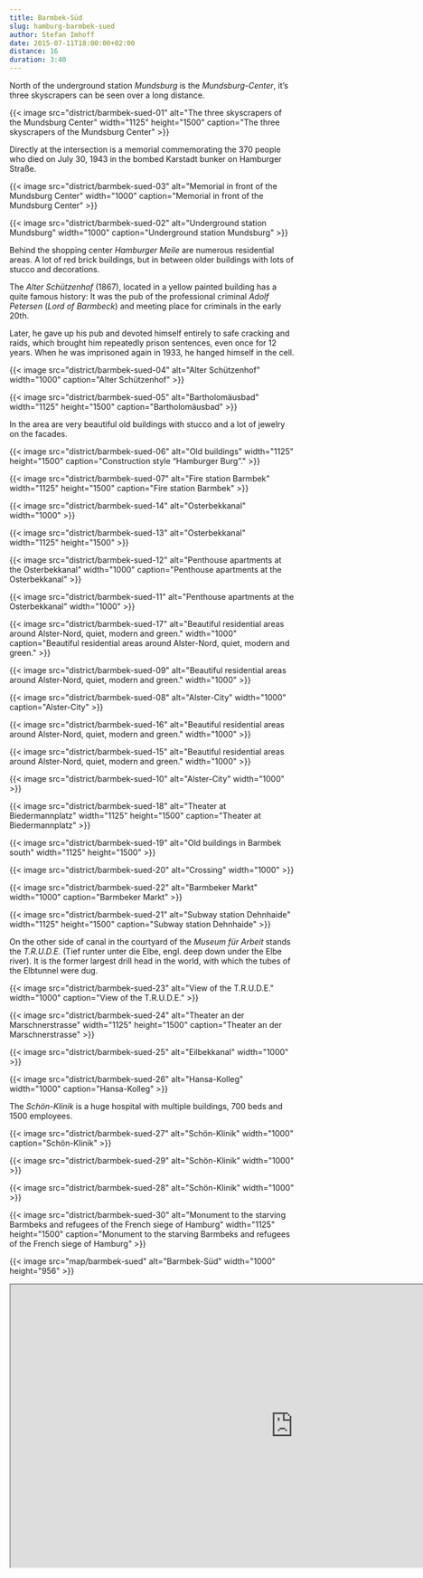```yaml
---
title: Barmbek-Süd
slug: hamburg-barmbek-sued
author: Stefan Imhoff
date: 2015-07-11T18:00:00+02:00
distance: 16
duration: 3:40
---
```


North of the underground station _Mundsburg_ is the _Mundsburg-Center_, it’s three skyscrapers can be seen over a long distance.

{{< image src="district/barmbek-sued-01" alt="The three skyscrapers of the Mundsburg Center" width="1125" height="1500" caption="The three skyscrapers of the Mundsburg Center" >}}

Directly at the intersection is a memorial commemorating the 370 people who died on July 30, 1943 in the bombed Karstadt bunker on Hamburger Straße.

{{< image src="district/barmbek-sued-03" alt="Memorial in front of the Mundsburg Center" width="1000" caption="Memorial in front of the Mundsburg Center" >}}

{{< image src="district/barmbek-sued-02" alt="Underground station Mundsburg" width="1000" caption="Underground station Mundsburg" >}}

Behind the shopping center _Hamburger Meile_ are numerous residential areas. A lot of red brick buildings, but in between older buildings with lots of stucco and decorations.

The _Alter Schützenhof_ (1867), located in a yellow painted building has a quite famous history: It was the pub of the professional criminal _Adolf Petersen_ (_Lord of Barmbeck_) and meeting place for criminals in the early 20th. 

Later, he gave up his pub and devoted himself entirely to safe cracking and raids, which brought him repeatedly prison sentences, even once for 12 years. When he was imprisoned again in 1933, he hanged himself in the cell.

{{< image src="district/barmbek-sued-04" alt="Alter Schützenhof" width="1000" caption="Alter Schützenhof" >}}

{{< image src="district/barmbek-sued-05" alt="Bartholomäusbad" width="1125" height="1500" caption="Bartholomäusbad" >}}

In the area are very beautiful old buildings with stucco and a lot of jewelry on the facades.

{{< image src="district/barmbek-sued-06" alt="Old buildings" width="1125" height="1500" caption="Construction style “Hamburger Burg”." >}}

{{< image src="district/barmbek-sued-07" alt="Fire station Barmbek" width="1125" height="1500" caption="Fire station Barmbek" >}}

{{< image src="district/barmbek-sued-14" alt="Osterbekkanal" width="1000" >}}

{{< image src="district/barmbek-sued-13" alt="Osterbekkanal" width="1125" height="1500" >}}

{{< image src="district/barmbek-sued-12" alt="Penthouse apartments at the Osterbekkanal" width="1000" caption="Penthouse apartments at the Osterbekkanal" >}}

{{< image src="district/barmbek-sued-11" alt="Penthouse apartments at the Osterbekkanal" width="1000" >}}

{{< image src="district/barmbek-sued-17" alt="Beautiful residential areas around Alster-Nord, quiet, modern and green." width="1000" caption="Beautiful residential areas around Alster-Nord, quiet, modern and green." >}}

{{< image src="district/barmbek-sued-09" alt="Beautiful residential areas around Alster-Nord, quiet, modern and green." width="1000" >}}

{{< image src="district/barmbek-sued-08" alt="Alster-City" width="1000" caption="Alster-City" >}}

{{< image src="district/barmbek-sued-16" alt="Beautiful residential areas around Alster-Nord, quiet, modern and green." width="1000" >}}

{{< image src="district/barmbek-sued-15" alt="Beautiful residential areas around Alster-Nord, quiet, modern and green." width="1000" >}}

{{< image src="district/barmbek-sued-10" alt="Alster-City" width="1000" >}}

{{< image src="district/barmbek-sued-18" alt="Theater at Biedermannplatz" width="1125" height="1500" caption="Theater at Biedermannplatz" >}}

{{< image src="district/barmbek-sued-19" alt="Old buildings in Barmbek south" width="1125" height="1500" >}}

{{< image src="district/barmbek-sued-20" alt="Crossing" width="1000" >}}

{{< image src="district/barmbek-sued-22" alt="Barmbeker Markt" width="1000" caption="Barmbeker Markt" >}}

{{< image src="district/barmbek-sued-21" alt="Subway station Dehnhaide" width="1125" height="1500" caption="Subway station Dehnhaide" >}}

On the other side of canal in the courtyard of the _Museum für Arbeit_ stands the _T.R.U.D.E._ (Tief runter unter die Elbe, engl. deep down under the Elbe river). It is the former largest drill head in the world, with which the tubes of the Elbtunnel were dug.

{{< image src="district/barmbek-sued-23" alt="View of the T.R.U.D.E." width="1000" caption="View of the T.R.U.D.E." >}}

{{< image src="district/barmbek-sued-24" alt="Theater an der Marschnerstrasse" width="1125" height="1500" caption="Theater an der Marschnerstrasse" >}}

{{< image src="district/barmbek-sued-25" alt="Eilbekkanal" width="1000" >}}

{{< image src="district/barmbek-sued-26" alt="Hansa-Kolleg" width="1000" caption="Hansa-Kolleg" >}}

The _Schön-Klinik_ is a huge hospital with multiple buildings, 700 beds and 1500 employees.

{{< image src="district/barmbek-sued-27" alt="Schön-Klinik" width="1000" caption="Schön-Klinik" >}}

{{< image src="district/barmbek-sued-29" alt="Schön-Klinik" width="1000" >}}

{{< image src="district/barmbek-sued-28" alt="Schön-Klinik" width="1000" >}}

{{< image src="district/barmbek-sued-30" alt="Monument to the starving Barmbeks and refugees of the French siege of Hamburg" width="1125" height="1500" caption="Monument to the starving Barmbeks and refugees of the French siege of Hamburg" >}}

{{< image src="map/barmbek-sued" alt="Barmbek-Süd" width="1000" height="956" >}}

<iframe class="map" src="https://www.google.com/maps/d/u/0/embed?mid=1Be0ZZcIQaxNoPTXlfab19m-Fj20" width="1000" height="500">
</iframe>
